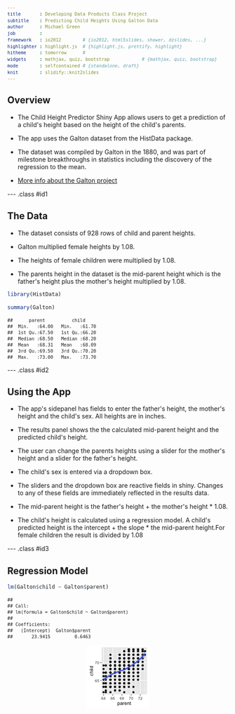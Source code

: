 ```yaml
---
title       : Developing Data Products Class Project
subtitle    : Predicting Child Heights Using Galton Data
author      : Michael Green
job         : 
framework   : io2012        # {io2012, html5slides, shower, dzslides, ...}
highlighter : highlight.js  # {highlight.js, prettify, highlight}
hitheme     : tomorrow      # 
widgets     : mathjax, quiz, bootstrap            # {mathjax, quiz, bootstrap}
mode        : selfcontained # {standalone, draft}
knit        : slidify::knit2slides
---
```





## Overview


- The Child Height Predictor Shiny App allows users to get a prediction of a child's height based on the height of the child's parents.


- The app uses the Galton dataset from the HistData package.


- The dataset was compiled by Galton in the 1880, and was part of milestone breakthroughs
in statistics including the discovery of the regression to the mean.

- <a href="http://www.yahoo.com">More info about the Galton project</a>

--- .class #id1

## The Data

- The dataset consists of 928 rows of child and parent heights.

- Galton multiplied female heights by 1.08. 

- The heights of female children were multiplied by 1.08.

- The parents height in the dataset is the mid-parent height which is the father's height plus the mother's height multiplied by 1.08.


<style type="text/css">

code.r{
  font-size: 12px;
}
pre {
  font-size: 12px
}
</style>


```r
library(HistData)

summary(Galton)
```

```
##      parent          child      
##  Min.   :64.00   Min.   :61.70  
##  1st Qu.:67.50   1st Qu.:66.20  
##  Median :68.50   Median :68.20  
##  Mean   :68.31   Mean   :68.09  
##  3rd Qu.:69.50   3rd Qu.:70.20  
##  Max.   :73.00   Max.   :73.70
```

--- .class #id2


## Using the App
- The app's sidepanel has fields to enter the father's height, the mother's height and the child's sex. All heights are in inches.

- The results panel shows the the calculated mid-parent height and the predicted child's height.

- The user can change the parents heights using a slider for the mother's height and a slider for the father's height.

- The child's sex is entered via a dropdown box.

- The sliders and the dropdown box are reactive fields in shiny. Changes to any of these fields are immediately reflected in the results data.

- The mid-parent height is the father's height + the mother's height * 1.08.

- The child's height is calculated using a regression model. 
A child's predicted height is the intercept + the slope * the mid-parent height.For female children the result is divided by 1.08


--- .class #id3

<style type='text/css'>
img {
    max-height: 360px;
    max-width: 764px;
}
</style>

## Regression Model


```r
lm(Galton$child ~ Galton$parent)
```

```
## 
## Call:
## lm(formula = Galton$child ~ Galton$parent)
## 
## Coefficients:
##   (Intercept)  Galton$parent  
##       23.9415         0.6463
```


<img src="assets/fig/simple-plot1-1.png" title="plot of chunk simple-plot1" alt="plot of chunk simple-plot1" style="display: block; margin: auto;" />

